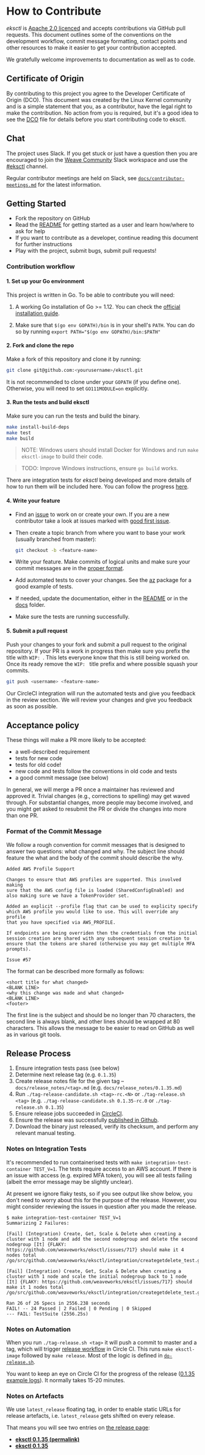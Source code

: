 # How to Contribute

*eksctl* is [Apache 2.0 licenced](LICENSE) and accepts contributions via GitHub
pull requests. This document outlines some of the conventions on the development
workflow, commit message formatting, contact points and other resources to make
it easier to get your contribution accepted.

We gratefully welcome improvements to documentation as well as to code.

## Certificate of Origin

By contributing to this project you agree to the Developer Certificate of
Origin (DCO). This document was created by the Linux Kernel community and is a
simple statement that you, as a contributor, have the legal right to make the
contribution. No action from you is required, but it's a good idea to see the
[DCO](DCO) file for details before you start contributing code to eksctl.

## Chat

The project uses Slack. If you get stuck or just have a question then you are encouraged to join the
[Weave Community](https://weaveworks.github.io/community-slack/) Slack workspace and use the
[#eksctl](https://weave-community.slack.com/messages/eksctl/) channel.

Regular contributor meetings are held on Slack, see [`docs/contributor-meetings.md`](docs/contributor-meetings.md) for
the latest information.

## Getting Started

- Fork the repository on GitHub
- Read the [README](README.md) for getting started as a user and learn how/where to ask for help
- If you want to contribute as a developer, continue reading this document for further instructions
- Play with the project, submit bugs, submit pull requests!

### Contribution workflow

#### 1. Set up your Go environment

This project is written in Go. To be able to contribute you will need:

1. A working Go installation of Go >= 1.12. You can check the
[official installation guide](https://golang.org/doc/install).

2. Make sure that `$(go env GOPATH)/bin` is in your shell's `PATH`. You can do so by
   running `export PATH="$(go env GOPATH)/bin:$PATH"`

#### 2. Fork and clone the repo

Make a fork of this repository and clone it by running:

```bash
git clone git@github.com:<yourusername>/eksctl.git
```

It is not recommended to clone under your `GOPATH` (if you define one). Otherwise, you will need to set
`GO111MODULE=on` explicitly.

#### 3. Run the tests and build eksctl

Make sure you can run the tests and build the binary.

```bash
make install-build-deps
make test
make build
```

> NOTE: Windows users should install Docker for Windows and run `make eksctl-image` to build their code.

> TODO: Improve Windows instructions, ensure `go build` works.

There are integration tests for *eksctl* being developed and more details of
how to run them will be included here. You can follow the progress [here](https://github.com/weaveworks/eksctl/issues/151).

#### 4. Write your feature

- Find an [issue](https://github.com/weaveworks/eksctl/issues) to work on or
  create your own. If you are a new contributor take a look at issues marked
  with [good first issue](https://github.com/weaveworks/eksctl/issues?q=is%3Aissue+is%3Aopen+label%3A%22good+first+issue%22).

- Then create a topic branch from where you want to base your work (usually branched from master):

    ```bash
    git checkout -b <feature-name>
    ```

- Write your feature. Make commits of logical units and make sure your
  commit messages are in the [proper format](#format-of-the-commit-message).

- Add automated tests to cover your changes. See the [az](https://github.com/weaveworks/eksctl/tree/master/pkg/az)
  package for a good example of tests.

- If needed, update the documentation, either in the [README](README.md) or in the [docs](docs/) folder.

- Make sure the tests are running successfully.

#### 5. Submit a pull request

Push your changes to your fork and submit a pull request to the original repository. If your PR is a work in progress
then make sure you prefix the title with `WIP: `. This lets everyone know that this is still being worked on. Once its
ready remove the `WIP: ` title prefix and where possible squash your commits.

```bash
git push <username> <feature-name>
```

Our CircleCI integration will run the automated tests and give you feedback in the review section. We will review your
changes and give you feedback as soon as possible.

## Acceptance policy

These things will make a PR more likely to be accepted:

- a well-described requirement
- tests for new code
- tests for old code!
- new code and tests follow the conventions in old code and tests
- a good commit message (see below)

In general, we will merge a PR once a maintainer has reviewed and approved it.
Trivial changes (e.g., corrections to spelling) may get waved through.
For substantial changes, more people may become involved, and you might get asked to resubmit the PR or divide the
changes into more than one PR.

### Format of the Commit Message

We follow a rough convention for commit messages that is designed to answer two
questions: what changed and why. The subject line should feature the what and
the body of the commit should describe the why.

```text
Added AWS Profile Support

Changes to ensure that AWS profiles are supported. This involved making
sure that the AWS config file is loaded (SharedConfigEnabled) and
also making sure we have a TokenProvider set.

Added an explicit --profile flag that can be used to explicity specify
which AWS profile you would like to use. This will override any profile
that you have specified via AWS_PROFILE.

If endpoints are being overriden then the credentials from the initial
session creation are shared with any subsequent session creation to
ensure that the tokens are shared (otherwise you may get multiple MFA
prompts).

Issue #57
```

The format can be described more formally as follows:

```text
<short title for what changed>
<BLANK LINE>
<why this change was made and what changed>
<BLANK LINE>
<footer>
```

The first line is the subject and should be no longer than 70 characters, the
second line is always blank, and other lines should be wrapped at 80 characters.
This allows the message to be easier to read on GitHub as well as in various git tools.

## Release Process

1. Ensure integration tests pass (see below)
2. Determine next release tag (e.g. `0.1.35`)
3. Create release notes file for the given tag – `docs/release_notes/<tag>.md` (e.g. `docs/release_notes/0.1.35.md`)
4. Run `./tag-release-candidate.sh <tag>-rc.<N>` or `./tag-release.sh <tag>` (e.g. `./tag-release-candidate.sh 0.1.35-rc.0` or `./tag-release.sh 0.1.35`)
5. Ensure release jobs succeeded in [CircleCI](https://circleci.com/gh/weaveworks/eksctl).
6. Ensure the release was successfully [published in Github](https://github.com/weaveworks/eksctl/releases).
7. Download the binary just released, verify its checksum, and perform any relevant manual testing.

### Notes on Integration Tests

It's recommended to run containerised tests with `make integration-test-container TEST_V=1`. The tests require access to an AWS account. If there is an issue with access (e.g. expired MFA token), you will see all tests failing (albeit the error message may be slightly unclear).

At present we ignore flaky tests, so if you see output like show below, you don't need to worry about this for the purpose of the release. However, you might consider reviewing the issues in question after you made the release.

```console
$ make integration-test-container TEST_V=1
Summarizing 2 Failures:

[Fail] (Integration) Create, Get, Scale & Delete when creating a cluster with 1 node and add the second nodegroup and delete the second nodegroup [It] {FLAKY: https://github.com/weaveworks/eksctl/issues/717} should make it 4 nodes total
/go/src/github.com/weaveworks/eksctl/integration/creategetdelete_test.go:376

[Fail] (Integration) Create, Get, Scale & Delete when creating a cluster with 1 node and scale the initial nodegroup back to 1 node [It] {FLAKY: https://github.com/weaveworks/eksctl/issues/717} should make it 1 nodes total
/go/src/github.com/weaveworks/eksctl/integration/creategetdelete_test.go:403

Ran 26 of 26 Specs in 2556.238 seconds
FAIL! -- 24 Passed | 2 Failed | 0 Pending | 0 Skipped
--- FAIL: TestSuite (2556.25s)
```

### Notes on Automation

When you run `./tag-release.sh <tag>` it will push a commit to master and a tag, which will trigger [release workflow](https://github.com/weaveworks/eksctl/blob/38364943776230bcc9ad57a9f8a423c7ec3fb7fe/.circleci/config.yml#L28-L42) in Circle CI. This runs `make eksctl-image` followed by `make release`. Most of the logic is defined in [`do-release.sh`](https://github.com/weaveworks/eksctl/blob/master/do-release.sh).

You want to keep an eye on Circle CI for the progress of the release ([0.1.35 example logs](https://circleci.com/workflow-run/3553542c-88ad-4a77-bd42-441da4c87fa1)). It normally takes 15-20 minutes.

### Notes on Artefacts

We use `latest_release` floating tag, in order to enable static URLs for release artefacts, i.e. `latest_release` gets shifted on every release.

That means you will see two entries on [the release page](https://github.com/weaveworks/eksctl/releases):

- [**eksctl 0.1.35 (permalink)**](https://github.com/weaveworks/eksctl/releases/tag/0.1.35)
- [**eksctl 0.1.35**](https://github.com/weaveworks/eksctl/releases/tag/latest_release)
